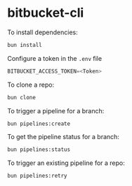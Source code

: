 # bitbucket-cli

To install dependencies:

```bash
bun install
```

Configure a token in the `.env` file

```javascript
BITBUCKET_ACCESS_TOKEN=<Token>
```

To clone a repo:

```bash
bun clone
```

To trigger a pipeline for a branch:

```bash
bun pipelines:create
```

To get the pipeline status for a branch:

```bash
bun pipelines:status
```

To trigger an existing pipeline for a repo:

```bash
bun pipelines:retry
```
